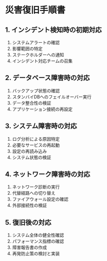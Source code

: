 # 災害復旧手順書

## 1. インシデント検知時の初期対応

1. システムアラートの確認
2. 影響範囲の特定
3. ステークホルダーへの通知
4. インシデント対応チームの召集

## 2. データベース障害時の対応

1. バックアップ状態の確認
2. スタンバイDBへのフェイルオーバー実行
3. データ整合性の検証
4. アプリケーション接続の再設定

## 3. システム障害時の対応

1. ログ分析による原因特定
2. 必要なサービスの再起動
3. 設定の再読み込み
4. システム状態の検証

## 4. ネットワーク障害時の対応

1. ネットワーク診断の実行
2. 代替経路への切り替え
3. ファイアウォール設定の確認
4. 外部接続性の検証

## 5. 復旧後の対応

1. システム全体の健全性確認
2. パフォーマンス指標の確認
3. 障害報告書の作成
4. 再発防止策の検討と実装 